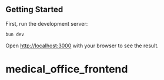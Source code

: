 ## Getting Started

First, run the development server:

```bash
bun dev
```

Open [http://localhost:3000](http://localhost:3000) with your browser to see the result.
# medical_office_frontend
